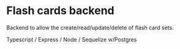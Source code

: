 # Flash cards backend

Backend to allow the create/read/update/delete of flash card sets.

Typescript / Express / Node / Sequelize w/Postgres
